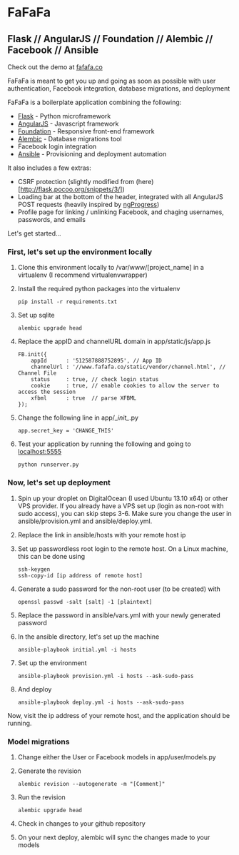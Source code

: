 FaFaFa
======
Flask // AngularJS // Foundation // Alembic // Facebook // Ansible
------------------------
Check out the demo at [fafafa.co](http://www.fafafa.co)

FaFaFa is meant to get you up and going as soon as possible with user authentication, Facebook integration, database migrations, and deployment

FaFaFa is a boilerplate application combining the following:
* [Flask](http://flask.pocoo.org/) - Python microframework
* [AngularJS](http://angularjs.org/) - Javascript framework
* [Foundation](http://foundation.zurb.com/) - Responsive front-end framework
* [Alembic](https://pypi.python.org/pypi/alembic) - Database migrations tool
* Facebook login integration
* [Ansible](http://www.ansibleworks.com/docs/) - Provisioning and deployment automation

It also includes a few extras:
* CSRF protection (slightly modified from (here)[http://flask.pocoo.org/snippets/3/])
* Loading bar at the bottom of the header, integrated with all AngularJS POST requests (heavily inspired by [ngProgress](http://victorbjelkholm.github.io/ngProgress/))
* Profile page for linking / unlinking Facebook, and chaging usernames, passwords, and emails

Let's get started...

### First, let's set up the environment locally
1.  Clone this environment locally to /var/www/[project_name] in a virtualenv (I recommend virtualenvwrapper)
2.  Install the required python packages into the virtualenv

        pip install -r requirements.txt

3.  Set up sqlite
         
        alembic upgrade head
4.  Replace the appID and channelURL domain in app/static/js/app.js
         
        FB.init({
            appId      : '512587888752895', // App ID
            channelUrl : '//www.fafafa.co/static/vendor/channel.html', // Channel File
            status     : true, // check login status
            cookie     : true, // enable cookies to allow the server to access the session
            xfbml      : true  // parse XFBML
        });
5.  Change the following line in app/\__init\__.py
    
        app.secret_key = 'CHANGE_THIS'
6.  Test your application by running the following and going to [localhost:5555](http://localhost:5555)

        python runserver.py

### Now, let's set up deployment
1.  Spin up your droplet on DigitalOcean (I used Ubuntu 13.10 x64) or other VPS provider. If you already have a VPS set up (login as non-root with sudo access), you can skip steps 3-6. Make sure you change the user in ansible/provision.yml and ansible/deploy.yml.  
2.  Replace the link in ansible/hosts with your remote host ip
3.  Set up passwordless root login to the remote host. On a Linux machine, this can be done using
    
        ssh-keygen
        ssh-copy-id [ip address of remote host]

4.  Generate a sudo password for the non-root user (to be created) with
    
        openssl passwd -salt [salt] -1 [plaintext]
5.  Replace the password in ansible/vars.yml with your newly generated password
6.  In the ansible directory, let's set up the machine
    
        ansible-playbook initial.yml -i hosts
7.  Set up the environment
    
        ansible-playbook provision.yml -i hosts --ask-sudo-pass
8.  And deploy
    
        ansible-playbook deploy.yml -i hosts --ask-sudo-pass

Now, visit the ip address of your remote host, and the application should be running. 

### Model migrations
1.  Change either the User or Facebook models in app/user/models.py
2.  Generate the revision
        
        alembic revision --autogenerate -m "[Comment]"
3.  Run the revision
        
        alembic upgrade head
4.  Check in changes to your github repository
5.  On your next deploy, alembic will sync the changes made to your models